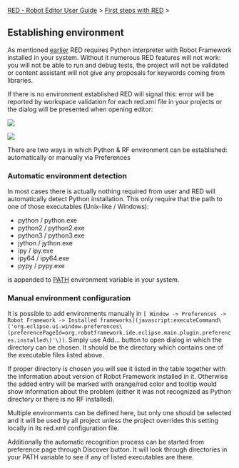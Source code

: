 [RED - Robot Editor User Guide](..\\..\\) > [First steps with
RED](..\\first_steps.md) >

## Establishing environment

As mentioned [earlier](download_install.md) RED requires Python interpreter
with Robot Framework installed in your system. Without it numerous RED
features will not work: you will not be able to run and debug tests, the
project will not be validated or content assistant will not give any proposals
for keywords coming from libraries.

If there is no environment established RED will signal this: error will be
reported by workspace validation for each red.xml file in your projects or the
dialog will be presented when opening editor:

![](images/error_missing_env_problem.png)

![](images/error_missing_env_dialog.png)

There are two ways in which Python & RF environment can be established:
automatically or manually via Preferences

### Automatic environment detection

In most cases there is actually nothing required from user and RED will
automatically detect Python installation. This only require that the path to
one of those executables (Unix-like / Windows):

  * python / python.exe
  * python2 / python2.exe
  * python3 / python3.exe
  * jython / jython.exe
  * ipy / ipy.exe
  * ipy64 / ipy64.exe
  * pypy / pypy.exe

is appended to [ PATH](https://en.wikipedia.org/wiki/PATH_\(variable\))
environment variable in your system.

### Manual environment configuration

It is possible to add environments manually in `[ Window -> Preferences ->
Robot Framework -> Installed
frameworks](javascript:executeCommand\('org.eclipse.ui.window.preferences\(preferencePageId=org.robotframework.ide.eclipse.main.plugin.preferences.installed\)'\))`.
Simply use Add... button to open dialog in which the directory can be chosen.
It should be the directory which contains one of the executable files listed
above.

If proper directory is chosen you will see it listed in the table together
with the information about version of Robot Framework installed in it.
Otherwise the added entry will be marked with orange/red color and tooltip
would show information about the problem (either it was not recognized as
Python directory or there is no RF installed).

Multiple environments can be defined here, but only one should be selected and
it will be used by all project unless the project overrides this setting
locally in its red.xml configuration file.

Additionally the automatic recognition process can be started from preference
page through Discover button. It will look through directories in your PATH
variable to see if any of listed executables are there.

  

